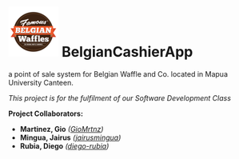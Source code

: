 ![alt text](https://github.com/diego-rubia/BelgianCashier/blob/master/logo_100x100.png)
**BelgianCashierApp**
==========

a point of sale system for Belgian Waffle and Co. located in
Mapua University Canteen.

*This project is for the fulfilment of our Software Development Class*

**Project Collaborators:**
  * **Martinez, Gio** *([GioMrtnz](https://github.com/GioMrtnz))*
  * **Mingua, Jairus**  *([jairusmingua](https://github.com/jairusmingua))*
  * **Rubia, Diego**    *([diego-rubia](https://github.com/diego-rubia))*
